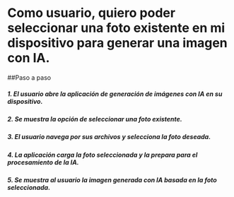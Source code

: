 # Como usuario, quiero poder seleccionar una foto existente en mi dispositivo para generar una imagen con IA.
##Paso a paso
##### 1.	El usuario abre la aplicación de generación de imágenes con IA en su dispositivo.
##### 2.	Se muestra la opción de seleccionar una foto existente.
##### 3.	El usuario navega por sus archivos y selecciona la foto deseada.
##### 4.	La aplicación carga la foto seleccionada y la prepara para el procesamiento de la IA.
##### 5.  Se muestra al usuario la imagen generada con IA basada en la foto seleccionada.
